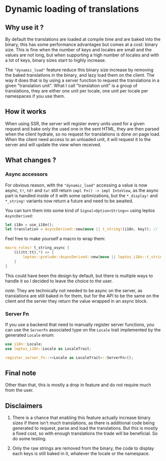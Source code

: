 # Dynamic loading of translations

## Why use it ?

By default the translations are loaded at compile time and are baked into the binary,
this has some performance advantages but comes at a cost: binary size.
This is fine when the number of keys and locales are small and the values are not long,
but when supporting a high number of locales and with a lot of keys, binary sizes start to highly increase.

The `"dynamic_load"` feature reduce this binary size increase by removing the baked translations in the binary, and lazy load them on the client.
The way it does that is by using a server function to request the translations in a given "translation unit".
What I call "translation unit" is a group of translations, they are either one unit per locale, one unit per locale per namespaces if you use them.

## How it works

When using SSR, the server will register every units used for a given request and bake only the used one in the sent HTML,
they are then parsed when the client hydrate, so no request for translations is done on page load.
When the client need access to an unloaded unit, it will request it to the server and will update the view when received.

## What changes ?

### Async accessors

For obvious reason, with the `"dynamic_load"` accessing a value is now async, `t!`, `td!` and `tu!` still return `impl Fn() -> impl IntoView`, as the async part is handled inside of it with some optimizations, but the `*_display!` and `*_string!` variants now return a future and need to be awaited.

You can turn them into some kind of `Signal<Option<String>>` using leptos `AsyncDerived`:

```rust
let i18n = use_i18n();
let translation = AsyncDerived::new(move || t_string!(i18n, key)); // .get() will return an `Option<&'static str>`
```

Feel free to make yourself a macro to wrap them:

```rust
macro_rules! t_string_async {
    ($($tt:tt),*) => {
        leptos::prelude::AsyncDerived::new(move || leptos_i18n::t_string!($($tt),*))
    }
}
```

This could have been the design by default, but there is multiple ways to handle it so I decided to leave the choice to the user.

_note_: They are technically not needed to be async on the server, as translations are still baked in for them,
but for the API to be the same on the client and the server they return the value wrapped in an async block.

### Server Fn

If you use a backend that need to manually register server functions,
you can use the `ServerFn` associated type on the `Locale` trait implemented by the generated `Locale` enum:

```rust
use i18n::Locale;
use leptos_i18n::Locale as LocaleTrait;

register_server_fn::<<Locale as LocaleTrait>::ServerFn>();
```

## Final note

Other than that, this is mostly a drop in feature and do not require much from the user.

## Disclaimers

1.  There is a chance that enabling this feature actually increase binary sizes if there isn't much translations,
    as there is additional code being generated to request, parse and load the translations. But this is mostly a fixed cost,
    so with enough translations the trade will be beneficial. So do some testing.

2.  Only the raw strings are removed from the binary, the code to display each keys is still baked in it, whatever the locale or the namespace.
